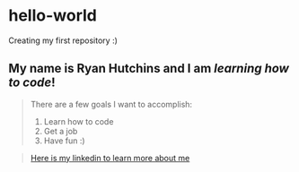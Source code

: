 # hello-world
Creating my first repository :)
## My name is **Ryan Hutchins** and I am *learning how to code*!
>There are a few goals I want to accomplish:
>1. Learn how to code
>2. Get a job
>3. Have fun :)

>[Here is my linkedin to learn more about me](https://www.linkedin.com/in/ryan-hutchins-8b6554130/)
>

